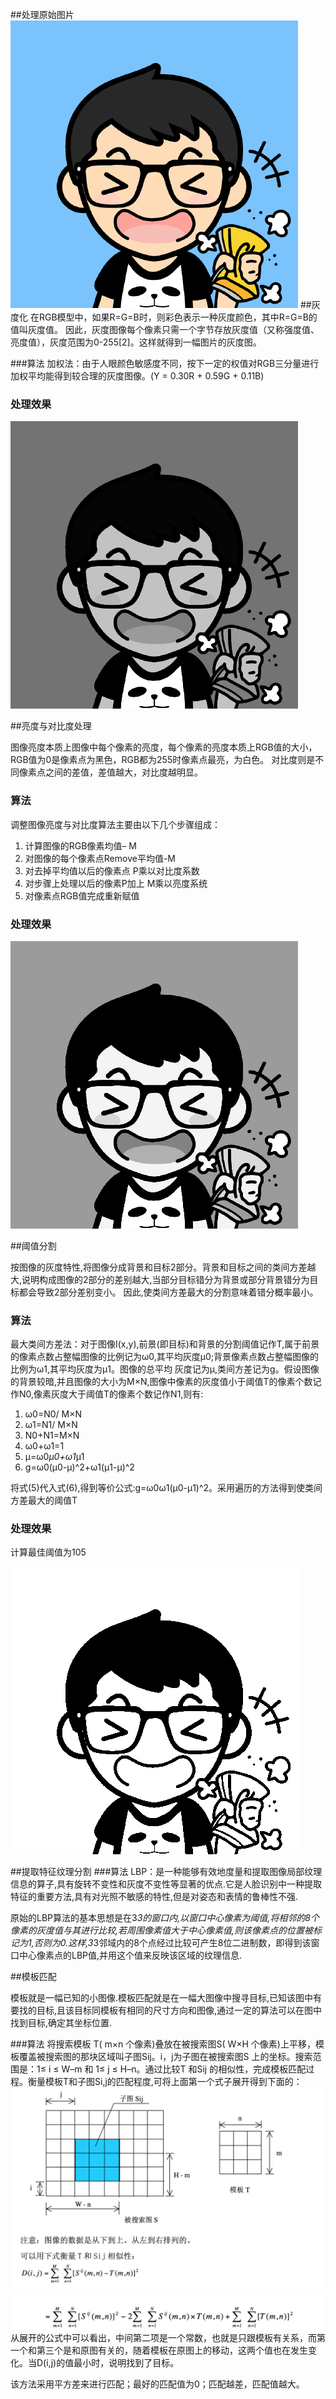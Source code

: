 ##处理原始图片
![](test.png)
##灰度化
在RGB模型中，如果R=G=B时，则彩色表示一种灰度颜色，其中R=G=B的值叫灰度值。
因此，灰度图像每个像素只需一个字节存放灰度值（又称强度值、亮度值），灰度范围为0-255[2]。这样就得到一幅图片的灰度图。

###算法
加权法：由于人眼颜色敏感度不同，按下一定的权值对RGB三分量进行加权平均能得到较合理的灰度图像。(Y = 0.30R + 0.59G + 0.11B)

### 处理效果
![](gray.png)

##亮度与对比度处理

图像亮度本质上图像中每个像素的亮度，每个像素的亮度本质上RGB值的大小，RGB值为0是像素点为黑色，RGB都为255时像素点最亮，为白色。
对比度则是不同像素点之间的差值，差值越大，对比度越明显。

### 算法

调整图像亮度与对比度算法主要由以下几个步骤组成：

1. 计算图像的RGB像素均值– M
2. 对图像的每个像素点Remove平均值-M
3. 对去掉平均值以后的像素点 P乘以对比度系数
4. 对步骤上处理以后的像素P加上 M乘以亮度系统
5. 对像素点RGB值完成重新赋值

### 处理效果

![](contrast.png)

##阈值分割

按图像的灰度特性,将图像分成背景和目标2部分。背景和目标之间的类间方差越大,说明构成图像的2部分的差别越大,当部分目标错分为背景或部分背景错分为目标都会导致2部分差别变小。
因此,使类间方差最大的分割意味着错分概率最小。

### 算法
最大类间方差法：对于图像I(x,y),前景(即目标)和背景的分割阈值记作T,属于前景的像素点数占整幅图像的比例记为ω0,其平均灰度μ0;背景像素点数占整幅图像的比例为ω1,其平均灰度为μ1。图像的总平均
灰度记为μ,类间方差记为g。假设图像的背景较暗,并且图像的大小为M×N,图像中像素的灰度值小于阈值T的像素个数记作N0,像素灰度大于阈值T的像素个数记作N1,则有:

1. ω0=N0/ M×N
2. ω1=N1/ M×N
3. N0+N1=M×N
4. ω0+ω1=1
5. μ=ω0*μ0+ω1*μ1
6. g=ω0(μ0-μ)^2+ω1(μ1-μ)^2

将式(5)代入式(6),得到等价公式:g=ω0ω1(μ0-μ1)^2。采用遍历的方法得到使类间方差最大的阈值T
### 处理效果
计算最佳阈值为105

![](seg.png)

##提取特征纹理分割
###算法
LBP：是一种能够有效地度量和提取图像局部纹理信息的算子,具有旋转不变性和灰度不变性等显著的优点.它是人脸识别中一种提取特征的重要方法,具有对光照不敏感的特性,但是对姿态和表情的鲁棒性不强. 

原始的LBP算法的基本思想是在3*3的窗口内,以窗口中心像素为阈值,将相邻的8个像素的灰度值与其进行比较,若周围像素值大于中心像素值,则该像素点的位置被标记为1,否则为0.这样,3*3邻域内的8个点经过比较可产生8位二进制数，即得到该窗口中心像素点的LBP值,并用这个值来反映该区域的纹理信息.

##模板匹配

模板就是一幅已知的小图像.模板匹配就是在一幅大图像中搜寻目标,已知该图中有要找的目标,且该目标同模板有相同的尺寸方向和图像,通过一定的算法可以在图中找到目标,确定其坐标位置.

###算法
将搜索模板 T( m×n 个像素)叠放在被搜索图S( W×H 个像素)上平移，模板覆盖被搜索图的那块区域叫子图Sij。i，j为子图在被搜索图S 上的坐标。搜索范围是：1≤ i ≤ W–m 和 1≤ j ≤ H–n。通过比较T 和Sij 的相似性，完成模板匹配过程。衡量模板T和子图Si,j的匹配程度,可将上面第一个式子展开得到下面的：
![](suanfa1.png)
![](suanfa3.png)
从展开的公式中可以看出，中间第二项是一个常数，也就是只跟模板有关系，而第一个和第三个是和原图有关的，随着模板在原图上的移动，这两个值也在发生变化。当D(i,j)的值最小时，说明找到了目标。

该方法采用平方差来进行匹配；最好的匹配值为0；匹配越差，匹配值越大。
